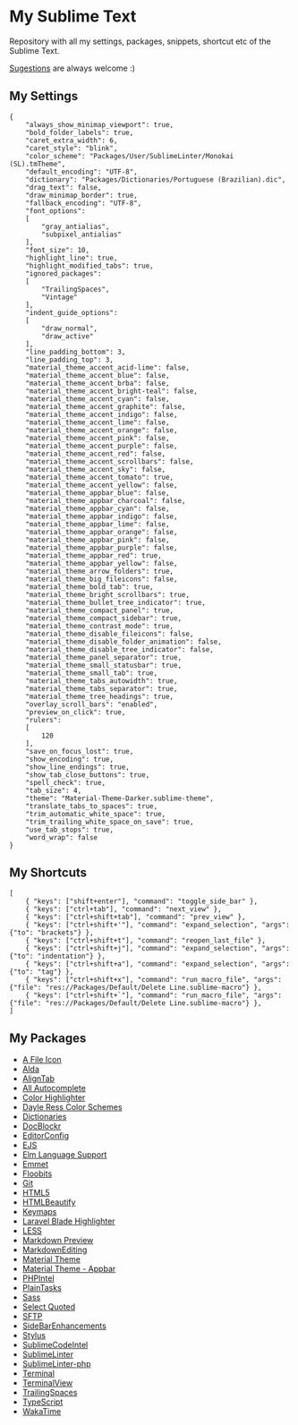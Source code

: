 # My Sublime Text
Repository with all my settings, packages, snippets, shortcut etc of the Sublime Text.

[Sugestions](https://github.com/dorianneto/my-sublime-text/issues) are always welcome :)

## My Settings
	{
		"always_show_minimap_viewport": true,
		"bold_folder_labels": true,
		"caret_extra_width": 6,
		"caret_style": "blink",
		"color_scheme": "Packages/User/SublimeLinter/Monokai (SL).tmTheme",
		"default_encoding": "UTF-8",
		"dictionary": "Packages/Dictionaries/Portuguese (Brazilian).dic",
		"drag_text": false,
		"draw_minimap_border": true,
		"fallback_encoding": "UTF-8",
		"font_options":
		[
			"gray_antialias",
			"subpixel_antialias"
		],
		"font_size": 10,
		"highlight_line": true,
		"highlight_modified_tabs": true,
		"ignored_packages":
		[
			"TrailingSpaces",
			"Vintage"
		],
		"indent_guide_options":
		[
			"draw_normal",
			"draw_active"
		],
		"line_padding_bottom": 3,
		"line_padding_top": 3,
		"material_theme_accent_acid-lime": false,
		"material_theme_accent_blue": false,
		"material_theme_accent_brba": false,
		"material_theme_accent_bright-teal": false,
		"material_theme_accent_cyan": false,
		"material_theme_accent_graphite": false,
		"material_theme_accent_indigo": false,
		"material_theme_accent_lime": false,
		"material_theme_accent_orange": false,
		"material_theme_accent_pink": false,
		"material_theme_accent_purple": false,
		"material_theme_accent_red": false,
		"material_theme_accent_scrollbars": false,
		"material_theme_accent_sky": false,
		"material_theme_accent_tomato": true,
		"material_theme_accent_yellow": false,
		"material_theme_appbar_blue": false,
		"material_theme_appbar_charcoal": false,
		"material_theme_appbar_cyan": false,
		"material_theme_appbar_indigo": false,
		"material_theme_appbar_lime": false,
		"material_theme_appbar_orange": false,
		"material_theme_appbar_pink": false,
		"material_theme_appbar_purple": false,
		"material_theme_appbar_red": true,
		"material_theme_appbar_yellow": false,
		"material_theme_arrow_folders": true,
		"material_theme_big_fileicons": false,
		"material_theme_bold_tab": true,
		"material_theme_bright_scrollbars": true,
		"material_theme_bullet_tree_indicator": true,
		"material_theme_compact_panel": true,
		"material_theme_compact_sidebar": true,
		"material_theme_contrast_mode": true,
		"material_theme_disable_fileicons": false,
		"material_theme_disable_folder_animation": false,
		"material_theme_disable_tree_indicator": false,
		"material_theme_panel_separator": true,
		"material_theme_small_statusbar": true,
		"material_theme_small_tab": true,
		"material_theme_tabs_autowidth": true,
		"material_theme_tabs_separator": true,
		"material_theme_tree_headings": true,
		"overlay_scroll_bars": "enabled",
		"preview_on_click": true,
		"rulers":
		[
			120
		],
		"save_on_focus_lost": true,
		"show_encoding": true,
		"show_line_endings": true,
		"show_tab_close_buttons": true,
		"spell_check": true,
		"tab_size": 4,
		"theme": "Material-Theme-Darker.sublime-theme",
		"translate_tabs_to_spaces": true,
		"trim_automatic_white_space": true,
		"trim_trailing_white_space_on_save": true,
		"use_tab_stops": true,
		"word_wrap": false
	}

## My Shortcuts
	[
		{ "keys": ["shift+enter"], "command": "toggle_side_bar" },
		{ "keys": ["ctrl+tab"], "command": "next_view" },
		{ "keys": ["ctrl+shift+tab"], "command": "prev_view" },
		{ "keys": ["ctrl+shift+'"], "command": "expand_selection", "args": {"to": "brackets"} },
		{ "keys": ["ctrl+shift+t"], "command": "reopen_last_file" },
	    { "keys": ["ctrl+shift+j"], "command": "expand_selection", "args": {"to": "indentation"} },
	    { "keys": ["ctrl+shift+a"], "command": "expand_selection", "args": {"to": "tag"} },
	    { "keys": ["ctrl+shift+x"], "command": "run_macro_file", "args": {"file": "res://Packages/Default/Delete Line.sublime-macro"} },
	    { "keys": ["ctrl+shift+`"], "command": "run_macro_file", "args": {"file": "res://Packages/Default/Delete Line.sublime-macro"} },
	]

## My Packages
- [A File Icon](https://packagecontrol.io/packages/A%20File%20Icon)
- [Alda](https://packagecontrol.io/packages/Alda)
- [AlignTab](https://packagecontrol.io/packages/AlignTab)
- [All Autocomplete](https://packagecontrol.io/packages/All%20Autocomplete)
- [Color Highlighter](https://packagecontrol.io/packages/Color%20Highlighter)
- [Dayle Ress Color Schemes](https://packagecontrol.io/packages/Dayle%20Rees%20Color%20Schemes)
- [Dictionaries](https://packagecontrol.io/packages/Dictionaries)
- [DocBlockr](https://packagecontrol.io/packages/DocBlockr)
- [EditorConfig](https://packagecontrol.io/packages/EditorConfig)
- [EJS](https://packagecontrol.io/packages/EJS)
- [Elm Language Support](https://packagecontrol.io/packages/Elm%20Language%20Support)
- [Emmet](https://packagecontrol.io/packages/Emmet)
- [Floobits](https://packagecontrol.io/packages/Floobits)
- [Git](https://packagecontrol.io/packages/Git)
- [HTML5](https://packagecontrol.io/packages/HTML5)
- [HTMLBeautify](https://packagecontrol.io/packages/HTMLBeautify)
- [Keymaps](https://packagecontrol.io/packages/Keymaps)
- [Laravel Blade Highlighter](https://packagecontrol.io/packages/Laravel%20Blade%20Highlighter)
- [LESS](https://packagecontrol.io/packages/LESS)
- [Markdown Preview](https://packagecontrol.io/packages/Markdown%20Preview)
- [MarkdownEditing](https://packagecontrol.io/packages/MarkdownEditing)
- [Material Theme](https://packagecontrol.io/packages/Material%20Theme)
- [Material Theme - Appbar](https://packagecontrol.io/packages/Material%20Theme%20-%20Appbar)
- [PHPIntel](https://packagecontrol.io/packages/PHPIntel)
- [PlainTasks](https://packagecontrol.io/packages/PlainTasks)
- [Sass](https://packagecontrol.io/packages/Sass)
- [Select Quoted](https://packagecontrol.io/packages/Select%20Quoted)
- [SFTP](https://packagecontrol.io/packages/SFTP)
- [SideBarEnhancements](https://packagecontrol.io/packages/SideBarEnhancements)
- [Stylus](https://packagecontrol.io/packages/Stylus)
- [SublimeCodeIntel](https://packagecontrol.io/packages/SublimeCodeIntel)
- [SublimeLinter](https://packagecontrol.io/packages/SublimeLinter)
- [SublimeLinter-php](https://packagecontrol.io/packages/SublimeLinter-php)
- [Terminal](https://packagecontrol.io/packages/Terminal)
- [TerminalView](https://packagecontrol.io/packages/TerminalView)
- [Trailing​Spaces](https://packagecontrol.io/packages/TrailingSpaces)
- [TypeScript](https://packagecontrol.io/packages/TypeScript)
- [WakaTime](https://packagecontrol.io/packages/WakaTime)
